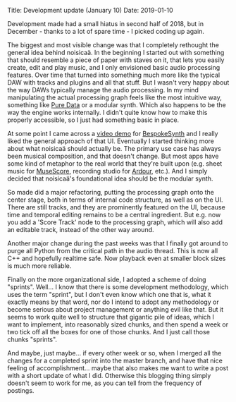 Title: Development update (January 10)
Date: 2019-01-10

Development made had a small hiatus in second half of 2018, but in
December - thanks to a lot of spare time - I picked coding up again.

The biggest and most visible change was that I completely rethought
the general idea behind noisicaä. In the beginning I started out with
something that should resemble a piece of paper with staves on it,
that lets you easily create, edit and play music, and I only
envisioned basic audio processing features. Over time that turned into
something much more like the typical DAW with tracks and plugins and
all that stuff. But I wasn't very happy about the way DAWs typically
manage the audio processing. In my mind manipulating the actual
processing graph feels like the most intuitive way, something like
[Pure Data](https://puredata.info/) or a modular synth. Which also
happens to be the way the engine works internally. I didn't quite know
how to make this properly accessible, so I just had something basic in
place.

At some point I came across a [video
demo](https://www.youtube.com/watch?v=pMXhnBANiMA) for
[BespokeSynth](https://github.com/awwbees/BespokeSynth) and I really
liked the general approach of that UI. Eventually I started thinking
more about what noisicaä should actually be. The primary use case has
always been musical composition, and that doesn't change. But most
apps have some kind of metaphor to the real world that they're built
upon (e.g. sheet music for [MuseScore](https://musescore.org/),
recording studio for [Ardour](https://ardour.org/), etc.). And I
simply decided that noisicaä's foundational idea should be the modular
synth.

So made did a major refactoring, putting the processing graph onto the
center stage, both in terms of internal code structure, as well as on
the UI. There are still tracks, and they are prominently featured on
the UI, because time and temporal editing remains to be a central
ingredient. But e.g. now you add a 'Score Track' node to the
processing graph, which will also add an editable track, instead of
the other way around.

Another major change during the past weeks was that I finally got
around to purge all Python from the critical path in the audio
thread. This is now all C++ and hopefully realtime safe. Now playback
even at smaller block sizes is much more reliable.

Finally on the more organizational side, I adopted a scheme of doing
"sprints". Well... I know that there is some development methodology,
which uses the term "sprint", but I don't even know which one that is,
what it exactly means by that word, nor do I intend to adopt any
methodology or become serious about project management or anything
evil like that. But it seems to work quite well to structure that
gigantic pile of ideas, which I want to implement, into reasonably
sized chunks, and then spend a week or two tick off all the boxes for
one of those chunks. And I just call those chunks "sprints".

And maybe, just maybe... if every other week or so, when I merged
all the changes for a completed sprint into the master branch, and
have that nice feeling of accomplishment... maybe that also makes me
want to write a post with a short update of what I did. Otherwise this
blogging thing simply doesn't seem to work for me, as you can tell
from the frequency of postings.

